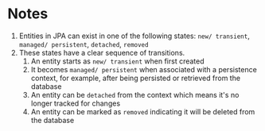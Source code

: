 # Notes

1. Entities in JPA can exist in one of the following states: `new/ transient`, `managed/ persistent`, `detached`, `removed` 
2. These states have a clear sequence of transitions.
   1. An entity starts as `new/ transient` when first created
   2. It becomes `managed/ persistent` when associated with a persistence context, for example, after being persisted or retrieved from the database
   3. An entity can be `detached` from the context which means it's no longer tracked for changes
   4. An entity can be marked as `removed` indicating it will be deleted from the database